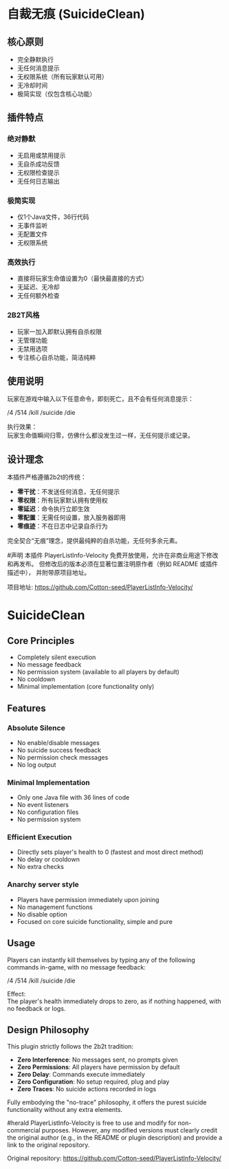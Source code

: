 # 自裁无痕 (SuicideClean)

## 核心原则

- 完全静默执行  
- 无任何消息提示  
- 无权限系统（所有玩家默认可用）  
- 无冷却时间  
- 极简实现（仅包含核心功能）

## 插件特点

### 绝对静默

- 无启用或禁用提示  
- 无自杀成功反馈  
- 无权限检查提示  
- 无任何日志输出  

### 极简实现

- 仅1个Java文件，36行代码  
- 无事件监听  
- 无配置文件  
- 无权限系统  

### 高效执行

- 直接将玩家生命值设置为0（最快最直接的方式）  
- 无延迟、无冷却  
- 无任何额外检查  

### 2B2T风格

- 玩家一加入即默认拥有自杀权限  
- 无管理功能  
- 无禁用选项  
- 专注核心自杀功能，简洁纯粹  

## 使用说明

玩家在游戏中输入以下任意命令，即刻死亡，且不会有任何消息提示：

/4
/514
/kill
/suicide
/die


执行效果：  
玩家生命值瞬间归零，仿佛什么都没发生过一样，无任何提示或记录。

## 设计理念

本插件严格遵循2b2t的传统：

- **零干扰**：不发送任何消息，无任何提示  
- **零权限**：所有玩家默认拥有使用权  
- **零延迟**：命令执行立即生效  
- **零配置**：无需任何设置，放入服务器即用  
- **零痕迹**：不在日志中记录自杀行为  

完全契合“无痕”理念，提供最纯粹的自杀功能，无任何多余元素。

#声明
本插件 PlayerListInfo-Velocity 免费开放使用，允许在非商业用途下修改和再发布。
但修改后的版本必须在显著位置注明原作者（例如 README 或插件描述中），
并附带原项目地址。

项目地址: https://github.com/Cotton-seed/PlayerListInfo-Velocity/


# SuicideClean

## Core Principles

- Completely silent execution  
- No message feedback  
- No permission system (available to all players by default)  
- No cooldown  
- Minimal implementation (core functionality only)

## Features

### Absolute Silence

- No enable/disable messages  
- No suicide success feedback  
- No permission check messages  
- No log output  

### Minimal Implementation

- Only one Java file with 36 lines of code  
- No event listeners  
- No configuration files  
- No permission system  

### Efficient Execution

- Directly sets player's health to 0 (fastest and most direct method)  
- No delay or cooldown  
- No extra checks  

### Anarchy server style

- Players have permission immediately upon joining  
- No management functions  
- No disable option  
- Focused on core suicide functionality, simple and pure  

## Usage

Players can instantly kill themselves by typing any of the following commands in-game, with no message feedback:

/4
/514
/kill
/suicide
/die


Effect:  
The player's health immediately drops to zero, as if nothing happened, with no feedback or logs.

## Design Philosophy

This plugin strictly follows the 2b2t tradition:

- **Zero Interference**: No messages sent, no prompts given  
- **Zero Permissions**: All players have permission by default  
- **Zero Delay**: Commands execute immediately  
- **Zero Configuration**: No setup required, plug and play  
- **Zero Traces**: No suicide actions recorded in logs  

Fully embodying the "no-trace" philosophy, it offers the purest suicide functionality without any extra elements.

#herald
PlayerListInfo-Velocity is free to use and modify for non-commercial purposes.
However, any modified versions must clearly credit the original author
(e.g., in the README or plugin description) and provide a link to the original repository.

Original repository: https://github.com/Cotton-seed/PlayerListInfo-Velocity/
